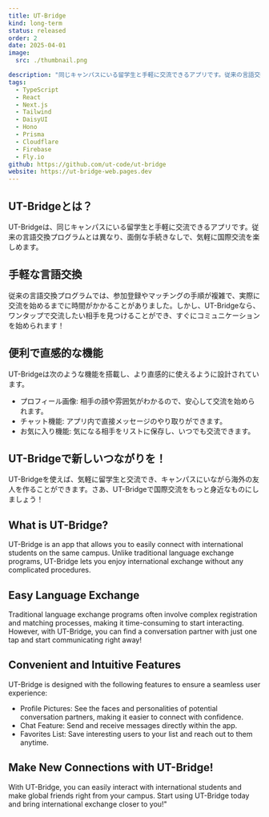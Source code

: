 ```yaml
---
title: UT-Bridge
kind: long-term
status: released
order: 2
date: 2025-04-01
image:
  src: ./thumbnail.png

description: "同じキャンパスにいる留学生と手軽に交流できるアプリです。従来の言語交換プログラムとは異なり、面倒な手続きなしで、気軽に国際交流を楽しめます。"
tags:
  - TypeScript
  - React
  - Next.js
  - Tailwind
  - DaisyUI
  - Hono
  - Prisma
  - Cloudflare
  - Firebase
  - Fly.io
github: https://github.com/ut-code/ut-bridge
website: https://ut-bridge-web.pages.dev
---
```


## UT-Bridgeとは？

UT-Bridgeは、同じキャンパスにいる留学生と手軽に交流できるアプリです。従来の言語交換プログラムとは異なり、面倒な手続きなしで、気軽に国際交流を楽しめます。

## 手軽な言語交換

従来の言語交換プログラムでは、参加登録やマッチングの手順が複雑で、実際に交流を始めるまでに時間がかかることがありました。しかし、UT-Bridgeなら、ワンタップで交流したい相手を見つけることができ、すぐにコミュニケーションを始められます！

## 便利で直感的な機能

UT-Bridgeは次のような機能を搭載し、より直感的に使えるように設計されています。

- プロフィール画像: 相手の顔や雰囲気がわかるので、安心して交流を始められます。
- チャット機能: アプリ内で直接メッセージのやり取りができます。
- お気に入り機能: 気になる相手をリストに保存し、いつでも交流できます。

## UT-Bridgeで新しいつながりを！

UT-Bridgeを使えば、気軽に留学生と交流でき、キャンパスにいながら海外の友人を作ることができます。さあ、UT-Bridgeで国際交流をもっと身近なものにしましょう！

## What is UT-Bridge?

UT-Bridge is an app that allows you to easily connect with international students on the same campus. Unlike traditional language exchange programs, UT-Bridge lets you enjoy international exchange without any complicated procedures.

## Easy Language Exchange

Traditional language exchange programs often involve complex registration and matching processes, making it time-consuming to start interacting. However, with UT-Bridge, you can find a conversation partner with just one tap and start communicating right away!

## Convenient and Intuitive Features

UT-Bridge is designed with the following features to ensure a seamless user experience:

- Profile Pictures: See the faces and personalities of potential conversation partners, making it easier to connect with confidence.
- Chat Feature: Send and receive messages directly within the app.
- Favorites List: Save interesting users to your list and reach out to them anytime.

## Make New Connections with UT-Bridge!

With UT-Bridge, you can easily interact with international students and make global friends right from your campus. Start using UT-Bridge today and bring international exchange closer to you!"
